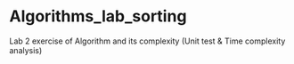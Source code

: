# Algorithms_lab_sorting
Lab 2 exercise of Algorithm and its complexity (Unit test &amp; Time complexity analysis)
